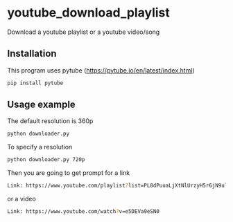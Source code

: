 # youtube_download_playlist


Download a youtube playlist or a youtube video/song


## Installation

This program uses pytube (https://pytube.io/en/latest/index.html)

```sh
pip install pytube
```


## Usage example

The default resolution is 360p
```sh
python downloader.py
```

To specify a resolution
```sh
python downloader.py 720p
```
Then you are going to get prompt for a link
```sh
Link: https://www.youtube.com/playlist?list=PL8dPuuaLjXtNlUrzyH5r6jN9ulIgZBpdo
```
or a video
```sh
Link: https://www.youtube.com/watch?v=e5DEVa9eSN0
```
